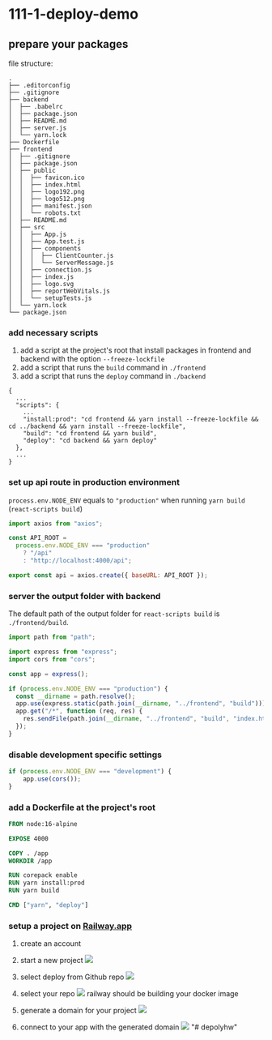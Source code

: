 # 111-1-deploy-demo

## prepare your packages

file structure:
```
.
├── .editorconfig
├── .gitignore
├── backend
│  ├── .babelrc
│  ├── package.json
│  ├── README.md
│  ├── server.js
│  └── yarn.lock
├── Dockerfile
├── frontend
│  ├── .gitignore
│  ├── package.json
│  ├── public
│  │  ├── favicon.ico
│  │  ├── index.html
│  │  ├── logo192.png
│  │  ├── logo512.png
│  │  ├── manifest.json
│  │  └── robots.txt
│  ├── README.md
│  ├── src
│  │  ├── App.js
│  │  ├── App.test.js
│  │  ├── components
│  │  │  ├── ClientCounter.js
│  │  │  └── ServerMessage.js
│  │  ├── connection.js
│  │  ├── index.js
│  │  ├── logo.svg
│  │  ├── reportWebVitals.js
│  │  └── setupTests.js
│  └── yarn.lock
└── package.json
```

### add necessary scripts
1. add a script at the project's root that install packages in frontend and backend with the option `--freeze-lockfile`
2. add a script that runs the `build` command in `./frontend`
3. add a script that runs the `deploy` command in `./backend`
```
{
  ...
  "scripts": {
    ...
    "install:prod": "cd frontend && yarn install --freeze-lockfile && cd ../backend && yarn install --freeze-lockfile",
    "build": "cd frontend && yarn build",
    "deploy": "cd backend && yarn deploy"
  },
  ...
}
```

### set up api route in production environment

`process.env.NODE_ENV` equals to `"production"` when running `yarn build` (`react-scripts build`)
```js
import axios from "axios";

const API_ROOT =
  process.env.NODE_ENV === "production"
    ? "/api"
    : "http://localhost:4000/api";

export const api = axios.create({ baseURL: API_ROOT });
```

### server the output folder with backend

The default path of the output folder for `react-scripts build` is `./frontend/build`.
```js
import path from "path";

import express from "express";
import cors from "cors";

const app = express();

if (process.env.NODE_ENV === "production") {
  const __dirname = path.resolve();
  app.use(express.static(path.join(__dirname, "../frontend", "build")));
  app.get("/*", function (req, res) {
    res.sendFile(path.join(__dirname, "../frontend", "build", "index.html"));
  });
}
```

### disable development specific settings

```js
if (process.env.NODE_ENV === "development") {
	app.use(cors());
}
```

### add a Dockerfile at the project's root
```dockerfile
FROM node:16-alpine

EXPOSE 4000

COPY . /app
WORKDIR /app

RUN corepack enable
RUN yarn install:prod
RUN yarn build

CMD ["yarn", "deploy"]
```
### setup a project on [Railway.app](https://railway.app/)
1. create an account
2. start a new project
    ![](https://i.imgur.com/0Mettdj.jpg)

3. select deploy from Github repo
    ![](https://i.imgur.com/NvuXKLq.jpg)

4. select your repo
    ![](https://i.imgur.com/cgm3YhG.png)
    railway should be building your docker image

5. generate a domain for your project
    ![](https://i.imgur.com/dAc3asR.png)

6. connect to your app with the generated domain
    ![](https://i.imgur.com/6rvX0mW.jpg)
"# depolyhw" 
